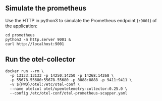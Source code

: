 
## Simulate the prometheus

Use the HTTP in python3 to simulate the Prometheus endpoint (`:9001`) of the application:

```
cd prometheus
python3 -m http.server 9001 &
curl http://localhost:9001
```

## Run the otel-collector


```
docker run --rm \
  -p 13133:13133 -p 14250:14250 -p 14268:14268 \
  -p 55678-55680:55678-55680 -p 8888:8888 -p 9411:9411 \
  -v ${PWD}/otel:/etc/otel-conf \
  --name otelcol otel/opentelemetry-collector:0.25.0 \
  --config /etc/otel-conf/otel-prometheus-scapper.yaml
```

